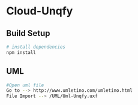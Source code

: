 # Cloud-Unqfy

## Build Setup

``` bash
# install dependencies
npm install

``` 


## UML

``` bash
#Open uml file
Go to --> http://www.umletino.com/umletino.html
File Import --> /UML/Uml-Unqfy.uxf
``` 

